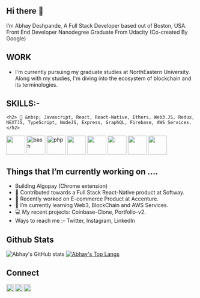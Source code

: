 ## Hi there 👋

  I’m Abhay Deshpande, A Full Stack Developer based out of Boston, USA. Front End Developer Nanodegree Graduate From Udacity (Co-created By Google)

## WORK 

 *  I'm currently pursuing my graduate studies at NorthEastern University. Along with my studies, I'm diving into the ecosystem of blockchain and its terminologies. 

## SKILLS:-
	<h2> 🚀 &nbsp; Javascript, React, React-Native, Ethers, Web3.JS, Redux, NEXTJS, TypeScript, NodeJS, Express, GraphQL, Firebase, AWS Services.</h2>
<p align="left">
<img src="https://cdn.jsdelivr.net/gh/devicons/devicon/icons/javascript/javascript-original.svg"  width="50" height="50"/>        
<img src="https://cdn.jsdelivr.net/gh/devicons/devicon/icons/react/react-original.svg"  alt="bash" width="50" height="50"/>
<img src="https://cdn.jsdelivr.net/gh/devicons/devicon/icons/redux/redux-original.svg" alt="php" width="50" height="50"/>
<img src="https://cdn.jsdelivr.net/gh/devicons/devicon/icons/nextjs/nextjs-original.svg" width="50" height="50"/>
<img src="https://cdn.jsdelivr.net/gh/devicons/devicon/icons/typescript/typescript-original.svg" width="50" height="50"/>
<img src="https://cdn.jsdelivr.net/gh/devicons/devicon/icons/nodejs/nodejs-original.svg" width="50" height="50" />	
<img src="https://cdn.jsdelivr.net/gh/devicons/devicon/icons/graphql/graphql-plain.svg" width="50" height="50"/>	
<img src="https://cdn.jsdelivr.net/gh/devicons/devicon/icons/amazonwebservices/amazonwebservices-original.svg" width="50" height="50" />
</p>
	

## Things that I’m currently working on …. 

  * Building Algopay (Chrome extension)
  * 🔭 Contributed towards a Full Stack React-Native product at Softway.
  * 🔭 Recently worked on  E-commerce Product at Accenture.
  * 🌱 I’m currently learning Web3, BlockChain and AWS Services.
  * 💻 My recent projects: Coinbase-Clone, Portfolio-v2.
  * Ways to reach me :-  Twitter, Instagram, LinkedIn 

## Github Stats
  ![Abhay's GitHub stats](https://github-readme-stats.vercel.app/api?username=abhaydee&show_icons=true&theme=radical)
  [![Abhay's Top Langs](https://github-readme-stats.vercel.app/api/top-langs/?username=abhaydee&show_icons=true&theme=radical)](https://github.com/abhaydee/github-readme-stats)

   
## Connect 

  <a href="https://twitter.com/abhaycodes"><img align="left" width=20px src="https://simpleicons.org/icons/twitter.svg"></a>
  <a href="https://in.linkedin.com/in/abhaydee"><img align="left" width=20px src="https://simpleicons.org/icons/linkedin.svg"></a>
  <a href="https://instagram.com/abhay__deshpande"><img align="left" width=20px src="https://simpleicons.org/icons/instagram.svg"></a>


 
